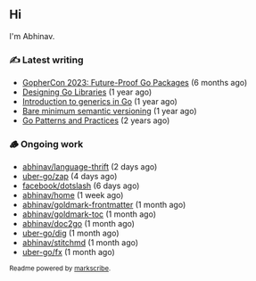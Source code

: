 ## Hi

I'm Abhinav.

### ✍️ Latest writing


- [GopherCon 2023: Future-Proof Go Packages](https://abhinavg.net/2023/09/27/future-proof-packages/) (6 months ago)
- [Designing Go Libraries](https://abhinavg.net/2022/12/06/designing-go-libraries/) (1 year ago)
- [Introduction to generics in Go](https://abhinavg.net/2022/11/23/generics-intro/) (1 year ago)
- [Bare minimum semantic versioning](https://abhinavg.net/2022/11/07/semver/) (1 year ago)
- [Go Patterns and Practices](https://abhinavg.net/2022/09/19/go-patterns-and-practices-talk/) (2 years ago)

### 🪵 Ongoing work


- [abhinav/language-thrift](https://github.com/abhinav/language-thrift) (2 days ago)
- [uber-go/zap](https://github.com/uber-go/zap) (4 days ago)
- [facebook/dotslash](https://github.com/facebook/dotslash) (6 days ago)
- [abhinav/home](https://github.com/abhinav/home) (1 week ago)
- [abhinav/goldmark-frontmatter](https://github.com/abhinav/goldmark-frontmatter) (1 month ago)
- [abhinav/goldmark-toc](https://github.com/abhinav/goldmark-toc) (1 month ago)
- [abhinav/doc2go](https://github.com/abhinav/doc2go) (1 month ago)
- [uber-go/dig](https://github.com/uber-go/dig) (1 month ago)
- [abhinav/stitchmd](https://github.com/abhinav/stitchmd) (1 month ago)
- [uber-go/fx](https://github.com/uber-go/fx) (1 month ago)

<sub>Readme powered by [markscribe](https://github.com/muesli/markscribe).</sub>
